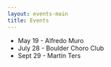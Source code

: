 ```yaml
---
layout: events-main
title: Events
---
```


* May 19 - Alfredo Muro
* July 28 - Boulder Choro Club
* Sept 29 - Martin Ters

